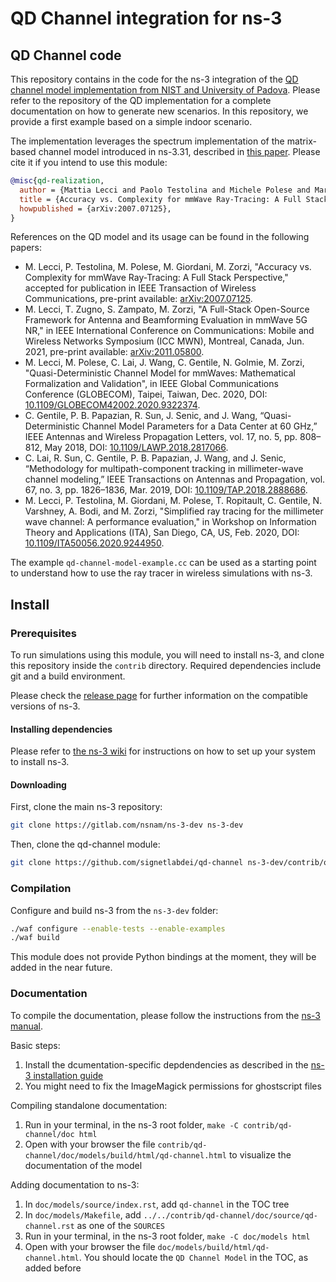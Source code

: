 QD Channel integration for ns-3
================================

## QD Channel code
This repository contains in the code for the ns-3 integration of the [QD channel model implementation from NIST and University of Padova](https://github.com/signetlabdei/qd-realization). Please refer to the repository of the QD implementation for a complete documentation on how to generate new scenarios. In this repository, we provide a first example based on a simple indoor scenario.

The implementation leverages the spectrum implementation of the matrix-based channel model introduced in ns-3.31, described in [this paper](https://arxiv.org/pdf/2002.09341).
Please cite it if you intend to use this module:
```bibtex
@misc{qd-realization,
  author = {Mattia Lecci and Paolo Testolina and Michele Polese and Marco Giordani and Michele Zorzi},
  title = {Accuracy vs. Complexity for mmWave Ray-Tracing: A Full Stack Perspective},
  howpublished = {arXiv:2007.07125},
}
```

References on the QD model and its usage can be found in the following papers:
- M. Lecci, P. Testolina, M. Polese, M. Giordani, M. Zorzi, "Accuracy vs. Complexity for mmWave Ray-Tracing: A Full Stack Perspective," accepted for publication in IEEE Transaction of Wireless Communications, pre-print available: [arXiv:2007.07125](https://arxiv.org/abs/2007.07125).
- M. Lecci, T. Zugno, S. Zampato, M. Zorzi, "A Full-Stack Open-Source Framework for Antenna and Beamforming Evaluation in mmWave 5G NR," in IEEE International Conference on Communications: Mobile and Wireless Networks Symposium (ICC MWN), Montreal, Canada, Jun. 2021, pre-print available: [arXiv:2011.05800](https://arxiv.org/abs/2011.05800).
- M. Lecci, M. Polese, C. Lai, J. Wang, C. Gentile, N. Golmie, M. Zorzi, "Quasi-Deterministic Channel Model for mmWaves: Mathematical Formalization and Validation", in IEEE Global Communications Conference (GLOBECOM), Taipei, Taiwan, Dec. 2020, DOI: [10.1109/GLOBECOM42002.2020.9322374](https://doi.org/10.1109/GLOBECOM42002.2020.9322374).
- C. Gentile, P. B. Papazian, R. Sun, J. Senic, and J. Wang, “Quasi- Deterministic Channel Model Parameters for a Data Center at 60 GHz,” IEEE Antennas and Wireless Propagation Letters, vol. 17, no. 5, pp. 808–812, May 2018, DOI: [10.1109/LAWP.2018.2817066](https://doi.org/10.1109/LAWP.2018.2817066).
- C. Lai, R. Sun, C. Gentile, P. B. Papazian, J. Wang, and J. Senic, “Methodology for multipath-component tracking in millimeter-wave channel modeling,” IEEE Transactions on Antennas and Propagation, vol. 67, no. 3, pp. 1826–1836, Mar. 2019, DOI: [10.1109/TAP.2018.2888686](https://doi.org/10.1109/TAP.2018.2888686).
- M. Lecci, P. Testolina, M. Giordani, M. Polese, T. Ropitault, C. Gentile, N. Varshney, A. Bodi, and M. Zorzi, "Simplified ray tracing for the millimeter wave channel: A performance evaluation," in Workshop on Information Theory and Applications (ITA), San Diego, CA, US, Feb. 2020, DOI: [10.1109/ITA50056.2020.9244950](https://doi.org/10.1109/ITA50056.2020.9244950).

The example `qd-channel-model-example.cc` can be used as a starting point to understand how to use the ray tracer in wireless simulations with ns-3.

## Install

### Prerequisites ###

To run simulations using this module, you will need to install ns-3, and clone
this repository inside the `contrib` directory. 
Required dependencies include git and a build environment.

Please check the [release page](https://github.com/signetlabdei/qd-channel/releases) for further information on the compatible versions of ns-3.

#### Installing dependencies ####

Please refer to [the ns-3 wiki](https://www.nsnam.org/wiki/Installation) for instructions on how to set up your system to install ns-3.

#### Downloading #####

First, clone the main ns-3 repository:

```bash
git clone https://gitlab.com/nsnam/ns-3-dev ns-3-dev
```

Then, clone the qd-channel module:
```bash
git clone https://github.com/signetlabdei/qd-channel ns-3-dev/contrib/qd-channel
```

### Compilation ###

Configure and build ns-3 from the `ns-3-dev` folder:

```bash
./waf configure --enable-tests --enable-examples
./waf build
```

This module does not provide Python bindings at the moment, they will be added in the near future.

### Documentation ###

To compile the documentation, please follow the instructions from the [ns-3 manual](https://www.nsnam.org/docs/manual/html/documentation.html).

Basic steps:

1. Install the dcumentation-specific depdendencies as described in the [ns-3 installation guide](https://www.nsnam.org/wiki/Installation)
1. You might need to fix the ImageMagick permissions for ghostscript files

Compiling standalone documentation:

1. Run in your terminal, in the ns-3 root folder, `make -C contrib/qd-channel/doc html`
1. Open with your browser the file `contrib/qd-channel/doc/models/build/html/qd-channel.html` to visualize the documentation of the model

Adding documentation to ns-3:

1. In `doc/models/source/index.rst`, add `qd-channel` in the TOC tree
1. In `doc/models/Makefile`, add `../../contrib/qd-channel/doc/source/qd-channel.rst` as one of the `SOURCES`
1. Run in your terminal, in the ns-3 root folder, `make -C doc/models html`
1. Open with your browser the file `doc/models/build/html/qd-channel.html`. You should locate the `QD Channel Model` in the TOC, as added before
